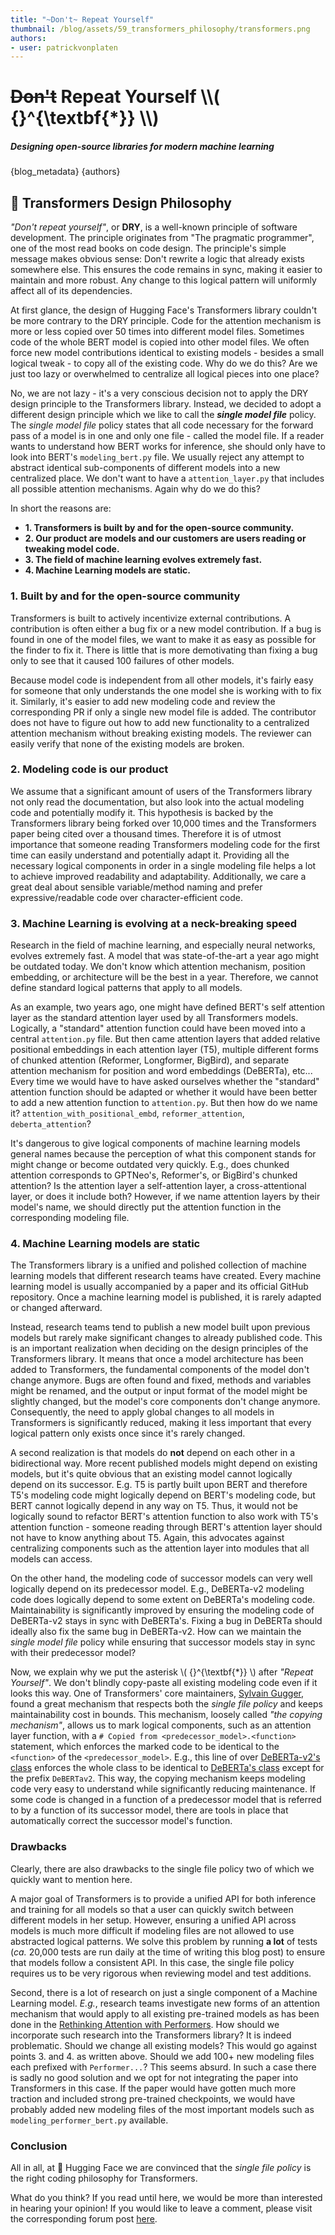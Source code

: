 ```yaml
---
title: "~Don't~ Repeat Yourself"
thumbnail: /blog/assets/59_transformers_philosophy/transformers.png
authors:
- user: patrickvonplaten
---
```


<h1>
	<del>Don't</del> Repeat Yourself \\( {}^{\textbf{*}} \\)
	<h5><i> Designing open-source libraries for modern machine learning </i></h5>
</h1>

{blog_metadata}
{authors}

## 🤗 Transformers Design Philosophy

*"Don't repeat yourself"*, or **DRY**, is a well-known principle of software development. The principle originates from "The pragmatic programmer", one of the most read books on code design.
The principle's simple message makes obvious sense: Don't rewrite a logic that already exists somewhere else. This ensures the code remains in sync, making it easier to maintain and more robust. Any change to this logical pattern will uniformly affect all of its dependencies.

At first glance, the design of Hugging Face's Transformers library couldn't be more contrary to the DRY principle. Code for the attention mechanism is more or less copied over 50 times into different model files. Sometimes code of the whole BERT model is copied into other model files. We often force new model contributions identical to existing models - besides a small logical tweak - to copy all of the existing code. Why do we do this? Are we just too lazy or overwhelmed to centralize all logical pieces into one place?

No, we are not lazy - it's a very conscious decision not to apply the DRY design principle to the Transformers library. Instead, we decided to adopt a different design principle which we like to call the ***single model file*** policy. The *single model file* policy states that all code necessary for the forward pass of a model is in one and only one file - called the model file. If a reader wants to understand how BERT works for inference, she should only have to look into BERT's `modeling_bert.py` file. 
We usually reject any attempt to abstract identical sub-components of different models into a new centralized place. We don't want to have a `attention_layer.py` that includes all possible attention mechanisms. Again why do we do this?

In short the reasons are:
- **1. Transformers is built by and for the open-source community.**
- **2. Our product are models and our customers are users reading or tweaking model code.**
- **3. The field of machine learning evolves extremely fast.**
- **4. Machine Learning models are static.**

### 1. Built by and for the open-source community
Transformers is built to actively incentivize external contributions. A contribution is often either a bug fix or a new model contribution. If a bug is found in one of the model files, we want to make it as easy as possible for the finder to fix it. There is little that is more demotivating than fixing a bug only to see that it caused 100 failures of other models. 

Because model code is independent from all other models, it's fairly easy for someone that only understands the one model she is working with to fix it. Similarly, it's easier to add new modeling code and review the corresponding PR if only a single new model file is added. The contributor does not have to figure out how to add new functionality to a centralized attention mechanism without breaking existing models. The reviewer can easily verify that none of the existing models are broken.

### 2. Modeling code is our product
We assume that a significant amount of users of the Transformers library not only read the documentation, but also look into the actual modeling code and potentially modify it. This hypothesis is backed by the Transformers library being forked over 10,000 times and the Transformers paper being cited over a thousand times.
Therefore it is of utmost importance that someone reading Transformers modeling code for the first time can easily understand and potentially adapt it. Providing all the necessary logical components in order in a single modeling file helps a lot to achieve improved readability and adaptability. Additionally, we care a great deal about sensible variable/method naming and prefer expressive/readable code over character-efficient code. 

### 3. Machine Learning is evolving at a neck-breaking speed
Research in the field of machine learning, and especially neural networks, evolves extremely fast. A model that was state-of-the-art a year ago might be outdated today. We don't know which attention mechanism, position embedding, or architecture will be the best in a year. Therefore, we cannot define standard logical patterns that apply to all models. 

As an example, two years ago, one might have defined BERT's self attention layer as the standard attention layer used by all Transformers models. Logically, a "standard" attention function could have been moved into a central `attention.py` file. But then came attention layers that added relative positional embeddings in each attention layer (T5), multiple different forms of chunked attention (Reformer, Longformer, BigBird), and separate attention mechanism for position and word embeddings (DeBERTa), etc... Every time we would have to have asked ourselves whether the "standard" attention function should be adapted or whether it would have been better to add a new attention function to `attention.py`. But then how do we name it? `attention_with_positional_embd`, `reformer_attention`, `deberta_attention`? 

It's dangerous to give logical components of machine learning models general names because the perception of what this component stands for might change or become outdated very quickly. E.g., does chunked attention corresponds to GPTNeo's, Reformer's, or BigBird's chunked attention? Is the attention layer a self-attention layer, a cross-attentional layer, or does it include both? However, if we name attention layers by their model's name, we should directly put the attention function in the corresponding modeling file.

### 4. Machine Learning models are static
The Transformers library is a unified and polished collection of machine learning models that different research teams have created. Every machine learning model is usually accompanied by a paper and its official GitHub repository. Once a machine learning model is published, it is rarely adapted or changed afterward.

Instead, research teams tend to publish a new model built upon previous models but rarely make significant changes to already published code. This is an important realization when deciding on the design principles of the Transformers library.
It means that once a model architecture has been added to Transformers, the fundamental components of the model don't change anymore. Bugs are often found and fixed, methods and variables might be renamed, and the output or input format of the model might be slightly changed, but the model's core components don't change anymore. Consequently, the need to apply global changes to all models in Transformers is significantly reduced, making it less important that every logical pattern only exists once since it's rarely changed.

A second realization is that models do **not** depend on each other in a bidirectional way. More recent published models might depend on existing models, but it's quite obvious that an existing model cannot logically depend on its successor. E.g. T5 is partly built upon BERT and therefore T5's modeling code might logically depend on BERT's modeling code, but BERT cannot logically depend in any way on T5. Thus, it would not be logically sound to refactor BERT's attention function to also work with T5's attention function - someone reading through BERT's attention layer should not have to know anything about T5. Again, this advocates against centralizing components such as the attention layer into modules that all models can access.

On the other hand, the modeling code of successor models can very well logically depend on its predecessor model. E.g., DeBERTa-v2 modeling code does logically depend 
to some extent on DeBERTa's modeling code. Maintainability is significantly improved by ensuring the modeling code of DeBERTa-v2 stays in sync with DeBERTa's. Fixing a bug in 
DeBERTa should ideally also fix the same bug in DeBERTa-v2. How can we maintain the *single model file* policy while ensuring that successor models stay in sync with their predecessor model? 

Now, we explain why we put the asterisk \\( {}^{\textbf{*}} \\) after *"Repeat Yourself"*. We don't blindly copy-paste all existing modeling code even if it looks this way. One of Transformers' core maintainers, [Sylvain Gugger](https://github.com/sgugger), found a great mechanism that respects both the *single file policy* and keeps maintainability cost in bounds. This mechanism, loosely called *"the copying mechanism"*, allows us to mark logical components, such as an attention layer function, with a `# Copied from <predecessor_model>.<function>` statement, which enforces the marked code to be identical to the `<function>` of the `<predecessor_model>`. E.g., this line of over [DeBERTa-v2's class](https://github.com/huggingface/transformers/blob/21decb7731e998d3d208ec33e5b249b0a84c0a02/src/transformers/models/deberta_v2/modeling_deberta_v2.py#L325) enforces the whole class to be identical to [DeBERTa's class](https://github.com/huggingface/transformers/blob/21decb7731e998d3d208ec33e5b249b0a84c0a02/src/transformers/models/deberta/modeling_deberta.py#L336) except for the prefix `DeBERTav2`.
This way, the copying mechanism keeps modeling code very easy to understand while significantly reducing maintenance. If some code is changed in a function of a predecessor model that is referred to by a function of its successor model, there are tools in place that automatically correct the successor model's function.

### Drawbacks
Clearly, there are also drawbacks to the single file policy two of which we quickly want to mention here.

A major goal of Transformers is to provide a unified API for both inference and training for all models so 
that a user can quickly switch between different models in her setup. However, ensuring a unified API across 
models is much more difficult if modeling files are not allowed to use abstracted logical patterns. We solve
this problem by running **a lot** of tests (*ca.* 20,000 tests are run daily at the time of writing this blog post) to ensure that models follow a consistent API. In this case, the single file policy requires us to be very rigorous when reviewing model and test additions.

Second, there is a lot of research on just a single component of a Machine Learning model. *E.g.*, research
teams investigate new forms of an attention mechanism that would apply to all existing pre-trained models as 
has been done in the [Rethinking Attention with Performers](https://arxiv.org/abs/2009.14794). How should 
we incorporate such research into the Transformers library? It is indeed problematic. Should we change 
all existing models? This would go against points 3. and 4. as written above. Should we add 100+ new modeling 
files each prefixed with `Performer...`? This seems absurd. In such a case there is sadly no good solution
and we opt for not integrating the paper into Transformers in this case. If the paper would have gotten 
much more traction and included strong pre-trained checkpoints, we would have probably added new modeling 
files of the most important models such as `modeling_performer_bert.py`
available.


### Conclusion
All in all, at 🤗 Hugging Face we are convinced that the *single file policy* is the right coding philosophy for Transformers.

What do you think? If you read until here, we would be more than interested in hearing your opinion!
If you would like to leave a comment, please visit the corresponding forum post [here](https://discuss.huggingface.co/t/repeat-yourself-transformers-design-philosophy/16483).
